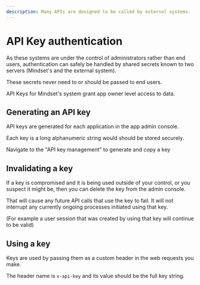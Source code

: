 ```yaml
---
description: Many APIs are designed to be called by external systems.
---
```


# API Key authentication

As these systems are under the control of administrators rather than end users, authentication can safely be handled by shared secrets known to two servers (Mindset's and the external system).

These secrets never need to or should be passed to end users.

API Keys for Mindset's system grant app owner level access to data.

## Generating an API key

API keys are generated for each application in the app admin console.

Each key is a long alphanumeric string would should be stored securely.

Navigate to the "API key management" to generate and copy a key

## Invalidating a key

If a key is compromised and it is being used outside of your control, or you suspect it might be, then you can delete the key from the admin console.

That will cause any future API calls that use the key to fail. It will not interrupt any currently ongoing processes initiated using that key.

(For example a user session that was created by using that key will continue to be valid)

## Using a key

Keys are used by passing them as a custom header in the web requests you make.

The header name is `x-api-key` and its value should be the full key string.
